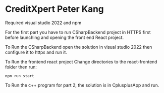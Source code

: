 # CreditXpert Peter Kang

Required visual studio 2022 and npm

For the first part you have to run CSharpBackend project in HTTPS first before launching and opening the front end React project.

To Run the CSharpBackend open the solution in visual studio 2022 then configure it to https and run it.

To Run the frontend react project 
Change directories to the react-frontend folder then run:
```
npm run start
```

To Run the c++ program for part 2, the solution is in CplusplusApp and run. 

